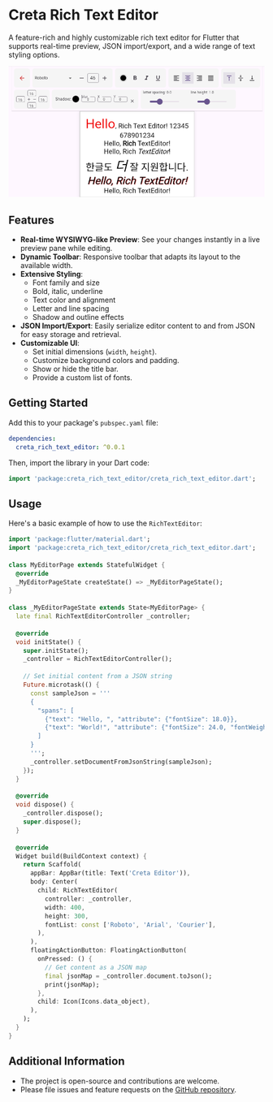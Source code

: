 # Creta Rich Text Editor

A feature-rich and highly customizable rich text editor for Flutter that supports real-time preview, JSON import/export, and a wide range of text styling options.

![example](https://raw.githubusercontent.com/cretaDomain/rich_text_editor/refs/heads/main/preview.png)


## Features

- **Real-time WYSIWYG-like Preview**: See your changes instantly in a live preview pane while editing.
- **Dynamic Toolbar**: Responsive toolbar that adapts its layout to the available width.
- **Extensive Styling**:
  - Font family and size
  - Bold, italic, underline
  - Text color and alignment
  - Letter and line spacing
  - Shadow and outline effects
- **JSON Import/Export**: Easily serialize editor content to and from JSON for easy storage and retrieval.
- **Customizable UI**:
  - Set initial dimensions (`width`, `height`).
  - Customize background colors and padding.
  - Show or hide the title bar.
  - Provide a custom list of fonts.

## Getting Started

Add this to your package's `pubspec.yaml` file:

```yaml
dependencies:
  creta_rich_text_editor: ^0.0.1
```

Then, import the library in your Dart code:

```dart
import 'package:creta_rich_text_editor/creta_rich_text_editor.dart';
```

## Usage

Here's a basic example of how to use the `RichTextEditor`:

```dart
import 'package:flutter/material.dart';
import 'package:creta_rich_text_editor/creta_rich_text_editor.dart';

class MyEditorPage extends StatefulWidget {
  @override
  _MyEditorPageState createState() => _MyEditorPageState();
}

class _MyEditorPageState extends State<MyEditorPage> {
  late final RichTextEditorController _controller;

  @override
  void initState() {
    super.initState();
    _controller = RichTextEditorController();
    
    // Set initial content from a JSON string
    Future.microtask(() {
      const sampleJson = '''
      {
        "spans": [
          {"text": "Hello, ", "attribute": {"fontSize": 18.0}},
          {"text": "World!", "attribute": {"fontSize": 24.0, "fontWeight": "FontWeight.bold"}}
        ]
      }
      ''';
      _controller.setDocumentFromJsonString(sampleJson);
    });
  }
  
  @override
  void dispose() {
    _controller.dispose();
    super.dispose();
  }

  @override
  Widget build(BuildContext context) {
    return Scaffold(
      appBar: AppBar(title: Text('Creta Editor')),
      body: Center(
        child: RichTextEditor(
          controller: _controller,
          width: 400,
          height: 300,
          fontList: const ['Roboto', 'Arial', 'Courier'],
        ),
      ),
      floatingActionButton: FloatingActionButton(
        onPressed: () {
          // Get content as a JSON map
          final jsonMap = _controller.document.toJson();
          print(jsonMap);
        },
        child: Icon(Icons.data_object),
      ),
    );
  }
}
```

## Additional Information

- The project is open-source and contributions are welcome.
- Please file issues and feature requests on the [GitHub repository](https://github.com/your_username/creta_rich_text_editor). <!-- TODO: Update URL -->
